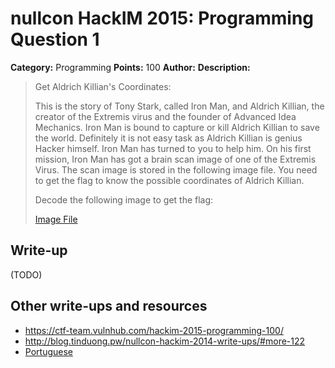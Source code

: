 # nullcon HackIM 2015: Programming Question 1

**Category:** Programming
**Points:** 100
**Author:**
**Description:**

>Get Aldrich Killian's Coordinates:
>
>This is the story of Tony Stark, called Iron Man, and Aldrich Killian, the creator of the Extremis virus and the founder of Advanced Idea Mechanics. Iron Man is bound to capture or kill Aldrich Killian to save the world. Definitely it is not easy task as Aldrich Killian is genius Hacker himself. Iron Man has turned to you to help him. On his first mission, Iron Man has got a brain scan image of one of the Extremis Virus. The scan image is stored in the following image file. You need to get the flag to know the possible coordinates of Aldrich Killian.
>
>Decode the following image to get the flag:
>
>	[Image File](image1.png)

## Write-up

(TODO)

## Other write-ups and resources

* <https://ctf-team.vulnhub.com/hackim-2015-programming-100/>
* <http://blog.tinduong.pw/nullcon-hackim-2014-write-ups/#more-122>
* [Portuguese](https://ctf-br.org/wiki/nullcon-hackim/nullcon-hackim-2015/p100-question-1/)
